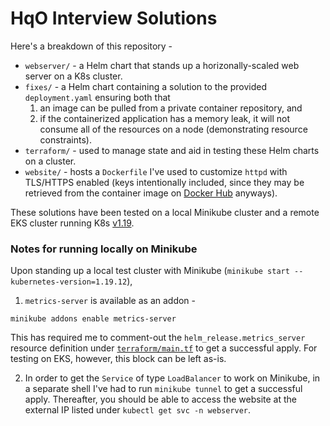 HqO Interview Solutions
=======================

Here's a breakdown of this repository -

* `webserver/` - a Helm chart that stands up a horizonally-scaled web server on a K8s cluster.
* `fixes/` - a Helm chart containing a solution to the provided `deployment.yaml` ensuring both that
    1. an image can be pulled from a private container repository, and
    2. if the containerized application has a memory leak, it will not consume all of the resources on a node (demonstrating resource constraints).
* `terraform/` - used to manage state and aid in testing these Helm charts on a cluster.
* `website/` - hosts a `Dockerfile` I've used to customize `httpd` with TLS/HTTPS enabled (keys intentionally included, since they may be retrieved from the container image on [Docker Hub](https://hub.docker.com/r/bjd2385/httpd-mod) anyways).

These solutions have been tested on a local Minikube cluster and a remote EKS cluster running K8s [v1.19](https://kubernetes.io/releases/).

### Notes for running locally on Minikube

Upon standing up a local test cluster with Minikube (`minikube start --kubernetes-version=1.19.12`),

1. `metrics-server` is available as an addon -
```shell
minikube addons enable metrics-server
```
This has required me to comment-out the `helm_release.metrics_server` resource definition under [`terraform/main.tf`](terraform/main.tf) to get a successful apply. For testing on EKS, however, this block can be left as-is.

2. In order to get the `Service` of type `LoadBalancer` to work on Minikube, in a separate shell I've had to run `minikube tunnel` to get a successful apply. Thereafter, you
should be able to access the website at the external IP listed under `kubectl get svc -n webserver`.